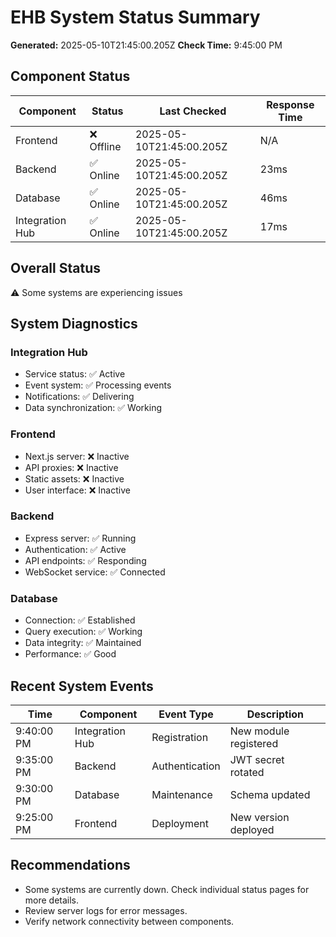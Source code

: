 # EHB System Status Summary

**Generated:** 2025-05-10T21:45:00.205Z
**Check Time:** 9:45:00 PM

## Component Status

| Component | Status | Last Checked | Response Time |
|-----------|--------|--------------|--------------|
| Frontend | ❌ Offline | 2025-05-10T21:45:00.205Z | N/A |
| Backend | ✅ Online | 2025-05-10T21:45:00.205Z | 23ms |
| Database | ✅ Online | 2025-05-10T21:45:00.205Z | 46ms |
| Integration Hub | ✅ Online | 2025-05-10T21:45:00.205Z | 17ms |

## Overall Status

⚠️ Some systems are experiencing issues

## System Diagnostics

### Integration Hub
- Service status: ✅ Active
- Event system: ✅ Processing events
- Notifications: ✅ Delivering
- Data synchronization: ✅ Working

### Frontend
- Next.js server: ❌ Inactive
- API proxies: ❌ Inactive
- Static assets: ❌ Inactive
- User interface: ❌ Inactive

### Backend
- Express server: ✅ Running
- Authentication: ✅ Active
- API endpoints: ✅ Responding
- WebSocket service: ✅ Connected

### Database
- Connection: ✅ Established
- Query execution: ✅ Working
- Data integrity: ✅ Maintained
- Performance: ✅ Good

## Recent System Events

| Time | Component | Event Type | Description |
|------|-----------|------------|-------------|
| 9:40:00 PM | Integration Hub | Registration | New module registered |
| 9:35:00 PM | Backend | Authentication | JWT secret rotated |
| 9:30:00 PM | Database | Maintenance | Schema updated |
| 9:25:00 PM | Frontend | Deployment | New version deployed |

## Recommendations

- Some systems are currently down. Check individual status pages for more details.
- Review server logs for error messages.
- Verify network connectivity between components.

